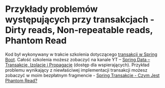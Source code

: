 # Przykłady problemów występujących przy transakcjach - Dirty reads,	Non-repeatable reads, Phantom Read

Kod był wykonywany w trakcie szkolenia dotyczącego [transakcji w Spring Boot](https://bykowski.pl/transakcje-w-spring-boot/).
Całość szkolenia możesz zobaczyć na kanale YT – [Spring Data – Transakcje, Izolacje i Propagacje](https://youtu.be/cULbLj9PBAE)
(dostęp dla wspierających).
Przykład problemu wynikający z niewłaściwej implementacji transakcji możesz zobaczyć w moim bezpłatnym fragmencie - [Spring Transakcje - Czym Jest Phantom Read?]( https://youtu.be/RRTJUGdgBPs)
